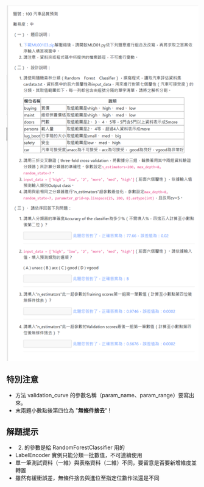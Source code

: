 ![圖](103_汽車品質預測.jpg)
## 特別注意
 - 方法 validation_curve 的參數名稱（param_name、param_range）要寫出來。
 - 末兩題小數點後第四位為 "**無條件捨去**" !

## 解題提示
 - 2. 的參數是給 RandomForestClassifier 用的
 - LabelEncoder 實例只能分類一批數值，不可連續使用
 - 單一筆測試資料（一維）與表格資料（二維）不同，要留意是否要新增維度並轉置
 - 雖然有緩衝誤差，無條件捨去與進位至指定位數作法還是不同
